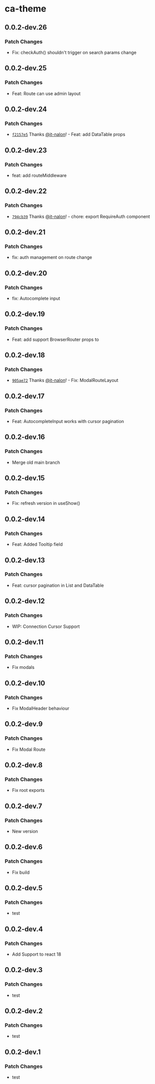 # ca-theme

## 0.0.2-dev.26

### Patch Changes

- Fix: checkAuth() shouldn't trigger on search params change

## 0.0.2-dev.25

### Patch Changes

- Feat: Route can use admin layout

## 0.0.2-dev.24

### Patch Changes

- [`f2157e5`](https://github.com/it-nalon/chakra-admin/commit/f2157e51d077eb0bee535dc26f7d27f886d60eff) Thanks [@it-nalon](https://github.com/it-nalon)! - Feat: add DataTable props

## 0.0.2-dev.23

### Patch Changes

- feat: add routeMiddleware

## 0.0.2-dev.22

### Patch Changes

- [`794cb39`](https://github.com/it-nalon/chakra-admin/commit/794cb399fa63f469ee987ab9ee404e4154cebfb7) Thanks [@it-nalon](https://github.com/it-nalon)! - chore: export RequireAuth component

## 0.0.2-dev.21

### Patch Changes

- fix: auth management on route change

## 0.0.2-dev.20

### Patch Changes

- fix: Autocomplete input

## 0.0.2-dev.19

### Patch Changes

- Feat: add support BrowserRouter props to <Admin />

## 0.0.2-dev.18

### Patch Changes

- [`905ae72`](https://github.com/it-nalon/chakra-admin/commit/905ae720bc21b00b528fd1fa713ee12b01194d68) Thanks [@it-nalon](https://github.com/it-nalon)! - Fix: ModalRouteLayout

## 0.0.2-dev.17

### Patch Changes

- Feat: AutocompleteInput works with cursor pagination

## 0.0.2-dev.16

### Patch Changes

- Merge old main branch

## 0.0.2-dev.15

### Patch Changes

- Fix: refresh version in useShow()

## 0.0.2-dev.14

### Patch Changes

- Feat: Added Tooltip field

## 0.0.2-dev.13

### Patch Changes

- Feat: cursor pagination in List and DataTable

## 0.0.2-dev.12

### Patch Changes

- WIP: Connection Cursor Support

## 0.0.2-dev.11

### Patch Changes

- Fix modals

## 0.0.2-dev.10

### Patch Changes

- Fix ModalHeader behaviour

## 0.0.2-dev.9

### Patch Changes

- Fix Modal Route

## 0.0.2-dev.8

### Patch Changes

- Fix root exports

## 0.0.2-dev.7

### Patch Changes

- New version

## 0.0.2-dev.6

### Patch Changes

- Fix build

## 0.0.2-dev.5

### Patch Changes

- test

## 0.0.2-dev.4

### Patch Changes

- Add Support to react 18

## 0.0.2-dev.3

### Patch Changes

- test

## 0.0.2-dev.2

### Patch Changes

- test

## 0.0.2-dev.1

### Patch Changes

- test
